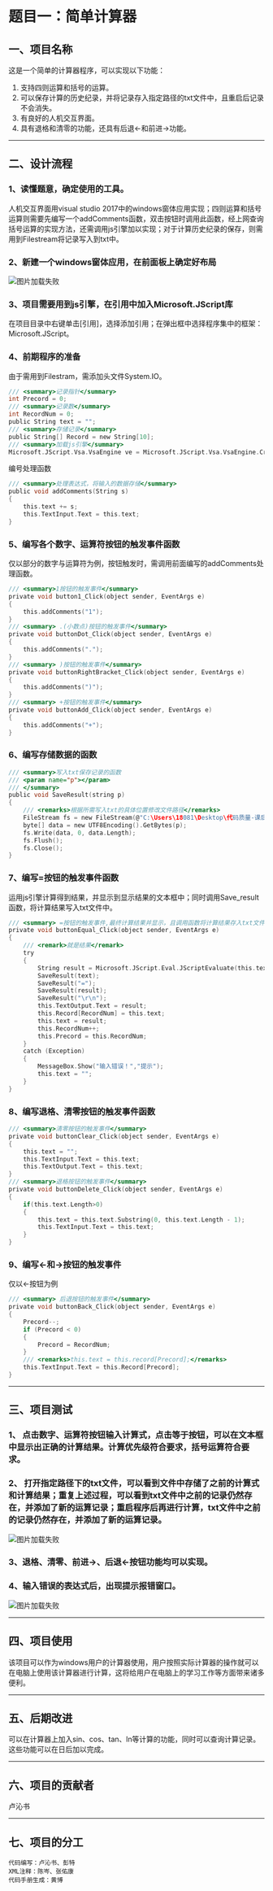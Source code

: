 # **题目一：简单计算器**
## **一、项目名称**
这是一个简单的计算器程序，可以实现以下功能：
1. 支持四则运算和括号的运算。
2. 可以保存计算的历史纪录，并将记录存入指定路径的txt文件中，且重启后记录不会消失。
3. 有良好的人机交互界面。
4. 具有退格和清零的功能，还具有后退<-和前进->功能。

---
## **二、设计流程**
### 1、读懂题意，确定使用的工具。
人机交互界面用visual studio 2017中的windows窗体应用实现；四则运算和括号运算则需要先编写一个addComments函数，双击按钮时调用此函数，经上网查询括号运算的实现方法，还需调用js引擎加以实现；对于计算历史纪录的保存，则需用到Filestream将记录写入到txt中。
### 2、新建一个windows窗体应用，在前面板上确定好布局
![图片加载失败](layout.png "前面板布局")
### 3、项目需要用到js引擎，在引用中加入Microsoft.JScript库
在项目目录中右键单击[引用]，选择添加引用；在弹出框中选择程序集中的框架：Microsoft.JScript。
### 4、前期程序的准备
由于需用到Filestram，需添加头文件System.IO。
```C
/// <summary>记录指针</summary>
int Precord = 0;
/// <summary>记录数</summary>
int RecordNum = 0;
public String text = "";
/// <summary>存储记录</summary>
public String[] Record = new String[10];
/// <summary>加载js引擎</summary>
Microsoft.JScript.Vsa.VsaEngine ve = Microsoft.JScript.Vsa.VsaEngine.CreateEngine();
```
编号处理函数
```C
/// <summary>处理表达式，将输入的数据存储</summary>
public void addComments(String s)
{ 
    this.text += s;
    this.TextInput.Text = this.text;
}
```
### 5、编写各个数字、运算符按钮的触发事件函数
仅以部分的数字与运算符为例，按钮触发时，需调用前面编写的addComments处理函数。
```C
/// <summary>1按钮的触发事件</summary>
private void button1_Click(object sender, EventArgs e)
{
    this.addComments("1");
}
/// <summary> .(小数点)按钮的触发事件</summary>
private void buttonDot_Click(object sender, EventArgs e)
{
    this.addComments(".");
}
/// <summary> )按钮的触发事件</summary>
private void buttonRightBracket_Click(object sender, EventArgs e)
{
    this.addComments(")");
}
/// <summary> +按钮的触发事件</summary>
private void buttonAdd_Click(object sender, EventArgs e)
{
    this.addComments("+");
}
```
### 6、编写存储数据的函数
```C
/// <summary>写入txt保存记录的函数
/// <param name="p"></param>
/// </summary>
public void SaveResult(string p)
{           
    /// <remarks>根据所需写入txt的具体位置修改文件路径</remarks>
    FileStream fs = new FileStream(@"C:\Users\18081\Desktop\代码质量-课后作业\memory.txt", FileMode.Append);
    byte[] data = new UTF8Encoding().GetBytes(p);
    fs.Write(data, 0, data.Length);
    fs.Flush();
    fs.Close();
}
```
### 7、编写=按钮的触发事件函数
运用js引擎计算得到结果，并显示到显示结果的文本框中；同时调用Save_result函数，将计算结果写入txt文件中。
```C
/// <summary> =按钮的触发事件,最终计算结果并显示，且调用函数将计算结果存入txt文件中</summary>
private void buttonEqual_Click(object sender, EventArgs e)
{
    /// <remark>就是结果</remark>
    try
    { 
        String result = Microsoft.JScript.Eval.JScriptEvaluate(this.text, ve).ToString();
        SaveResult(text);
        SaveResult("=");
        SaveResult(result);
        SaveResult("\r\n");
        this.TextOutput.Text = result;
        this.Record[RecordNum] = this.text;
        this.text = result;
        this.RecordNum++;
        this.Precord = this.RecordNum;
    }
    catch (Exception)
    {
        MessageBox.Show("输入错误！","提示");
        this.text = "";
    }
}
```
### 8、编写退格、清零按钮的触发事件函数
```C
/// <summary>清零按钮的触发事件</summary>
private void buttonClear_Click(object sender, EventArgs e)
{
    this.text = "";
    this.TextInput.Text = this.text;
    this.TextOutput.Text = this.text;
}
/// <summary>退格按钮的触发事件</summary>
private void buttonDelete_Click(object sender, EventArgs e)
{
    if(this.text.Length>0)
    {
        this.text = this.text.Substring(0, this.text.Length - 1);
        this.TextInput.Text = this.text;
    }           
}
```
### 9、编写<-和->按钮的触发事件
仅以<-按钮为例
```C
/// <summary> 后退按钮的触发事件</summary>
private void buttonBack_Click(object sender, EventArgs e)
{
    Precord--;
    if (Precord < 0)
    {
        Precord = RecordNum;
    }
    /// <remarks>this.text = this.record[Precord];</remarks>
    this.TextInput.Text = this.Record[Precord];
}
```

---
## 三、项目测试
### 1、 点击数字、运算符按钮输入计算式，点击等于按钮，可以在文本框中显示出正确的计算结果。计算优先级符合要求，括号运算符合要求。
### 2、 打开指定路径下的txt文件，可以看到文件中存储了之前的计算式和计算结果；重复上述过程，可以看到txt文件中之前的记录仍然存在，并添加了新的运算记录；重启程序后再进行计算，txt文件中之前的记录仍然存在，并添加了新的运算记录。
![图片加载失败](result.png "运算结果与运算记录")
### 3、退格、清零、前进->、后退<-按钮功能均可以实现。
### 4、输入错误的表达式后，出现提示报错窗口。
![图片加载失败](error.png "提示报错窗口")

---
## 四、项目使用
该项目可以作为windows用户的计算器使用，用户按照实际计算器的操作就可以在电脑上使用该计算器进行计算，这将给用户在电脑上的学习工作等方面带来诸多便利。

---
## 五、后期改进
可以在计算器上加入sin、cos、tan、ln等计算的功能，同时可以查询计算记录。这些功能可以在日后加以完成。

---
## 六、项目的贡献者
卢沁书

---
## 七、项目的分工
    代码编写：卢沁书、彭特
    XML注释：陈岑、张佑康
    代码手册生成：黄博